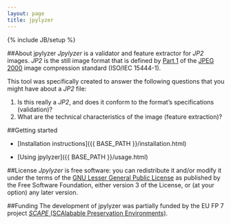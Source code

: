 ```yaml
---
layout: page
title: jpylyzer
---
```

{% include JB/setup %}

##About jpylyzer
*Jpylyzer* is a validator and feature extractor for *JP2* images. *JP2* is the still image format that is defined by [Part 1](http://www.jpeg.org/public/15444-1annexi.pdf) of the [JPEG 2000](http://www.jpeg.org/jpeg2000/) image compression standard (ISO/IEC 15444-1).

This tool was specifically created to answer the following questions that you might have about a *JP2* file:

1. Is this really a *JP2*, and does it conform to the format&#8217;s specifications (validation)?
2. What are the technical characteristics of the image (feature extraction)?

##Getting started
* [Installation instructions]({{ BASE_PATH }}/installation.html)

* [Using jpylyzer]({{ BASE_PATH }}/usage.html)


##License
*Jpylyzer* is free software: you can redistribute it and/or modify
it under the terms of the [GNU Lesser General Public License](https://www.gnu.org/licenses/lgpl.html) as published by the Free Software Foundation, either version 3 of the License, or
(at your option) any later version.

##Funding
The development of jpylyzer was partially funded by the EU FP 7 project [*SCAPE* (SCAlabable Preservation Environments)](http://www.scape-project.eu/).
